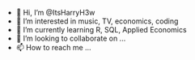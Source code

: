 - 👋 Hi, I’m @ItsHarryH3w
- 👀 I’m interested in music, TV, economics, coding
- 🌱 I’m currently learning R, SQL, Applied Economics
- 💞️ I’m looking to collaborate on ...
- 📫 How to reach me ...

<!---
ItsHarryH3w/ItsHarryH3w is a ✨ special ✨ repository because its `README.md` (this file) appears on your GitHub profile.
You can click the Preview link to take a look at your changes.
--->
